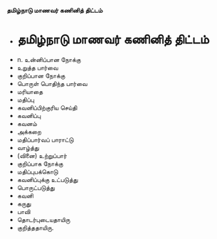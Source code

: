 **தமிழ்நாடு மாணவர் கணினித் திட்டம்**
- # தமிழ்நாடு மாணவர் கணினித் திட்டம்
- n. உன்னிப்பான நோக்கு
- உறுத்த பார்வை
- குறிப்பான நோக்கு
- பொருள் பொதிந்த பார்வை
- மரியாதை
- மதிப்பு
- கவனிப்பிற்குரிய செய்தி
- கவனிப்பு
- கவனம்
- அக்கறை
- மதிப்பார்வப் பாராட்டு
- வாழ்த்து
- (வினை) உற்றுப்பார்
- குறிப்பாக நோக்கு
- மதிப்புபக்கொடு
- கவனிப்புக்கு உட்படுத்து
- பொருட்படுத்து
- கவனி
- கருது
- பாவி
- தொடர்புடையதாயிரு
- குறித்ததாயிரு.

